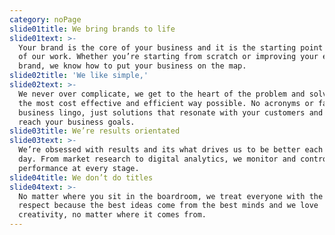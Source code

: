 ```yaml
---
category: noPage
slide01title: We bring brands to life
slide01text: >-
  Your brand is the core of your business and it is the starting point for all
  of our work. Whether you’re starting from scratch or improving your existing
  brand, we know how to put your business on the map.
slide02title: 'We like simple,'
slide02text: >-
  We never over complicate, we get to the heart of the problem and solve it in
  the most cost effective and efficient way possible. No acronyms or fancy
  business lingo, just solutions that resonate with your customers and help you
  reach your business goals.
slide03title: We’re results orientated
slide03text: >-
  We’re obsessed with results and its what drives us to be better each and every
  day. From market research to digital analytics, we monitor and control
  performance at every stage.
slide04title: We don’t do titles
slide04text: >-
  No matter where you sit in the boardroom, we treat everyone with the same
  respect because the best ideas come from the best minds and we love
  creativity, no matter where it comes from.
---
```


